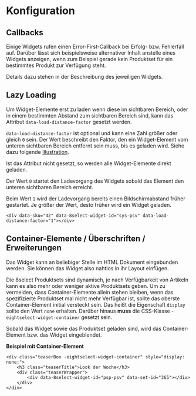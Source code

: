 # Konfiguration

## Callbacks

Einige Widgets rufen einen Error-First-Callback bei Erfolg- bzw. Fehlerfall auf. Darüber lässt sich beispielsweise alternativer Inhalt anstelle eines Widgets anzeigen, wenn zum Beispiel gerade kein Produktset für ein bestimmtes Produkt zur Verfügung steht.

Details dazu stehen in der Beschreibung des jeweiligen Widgets.

## Lazy Loading

Um Widget-Elemente erst zu laden wenn diese im sichtbaren Bereich, oder in einem bestimmten Abstand zum sichtbaren Bereich sind, kann das Attribut `data-load-distance-factor` gesetzt werden.

`data-load-distance-factor` ist optional und kann eine Zahl größer oder gleich `0` sein. Der Wert beschreibt den Faktor, den ein Widget-Element vom unteren sichtbaren Bereich entfernt sein muss, bis es geladen wird. Siehe dazu folgende [Illustration](./#file-wgt-ldr-lazy-load-pdf).

Ist das Attribut nicht gesetzt, so werden alle Widget-Elemente direkt geladen.

Der Wert `0` startet den Ladevorgang des Widgets sobald das Element den unteren sichtbaren Bereich erreicht.

Beim Wert `1` wird der Ladevorgang bereits einen Bildschirmabstand früher gestartet. Je größer der Wert, desto früher wird ein Widget geladen.

```markup
<div data-sku="42" data-8select-widget-id="sys-psv" data-load-distance-factor="1"></div>
```

## Container-Elemente / Überschriften / Erweiterungen

Das Widget kann an beliebiger Stelle im HTML Dokument eingebunden werden. Sie können das Widget also nahtlos in ihr Layout einfügen.

Die 8select Produktsets sind dynamisch, je nach Verfügbarkeit von Artikeln kann es also mehr oder weniger aktive Produktsets geben. Um zu vermeiden, dass Container-Elemente allein stehen bleiben, wenn das spezifizierte Produktset mal nicht mehr Verfügbar ist, sollte das oberste Container-Element initial versteckt sein. Das heißt die Eigenschaft `display` sollte den Wert `none` erhalten. Darüber hinaus **muss** die CSS-Klasse `-eightselect-widget-container` gesetzt sein.

Sobald das Widget sowie das Produktset geladen sind, wird das Container-Element bzw. das Widget eingeblendet.

**Beispiel mit Container-Element**

```markup
<div class="teaserBox -eightselect-widget-container" style="display: none;">
    <h3 class="teaserTitle">Look der Woche</h3>
    <div class="teaserWrapper">
        <div data-8select-widget-id="psp-psv" data-set-id="365"></div>
    </div>
</div>
```

